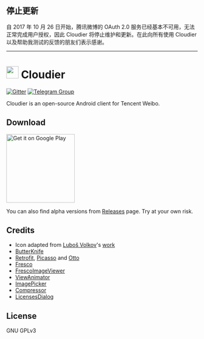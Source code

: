 ## 停止更新

自 2017 年 10 月 26 日开始，腾讯微博的 OAuth 2.0 服务已经基本不可用，无法正常完成用户授权，因此 Cloudier 将停止维护和更新。在此向所有使用 Cloudier 以及帮助我测试的反馈的朋友们表示感谢。

- - -

# <img src="http://i.imgur.com/O20n2Xs.png" width="32px" height="32px"/> Cloudier

[![Gitter](https://badges.gitter.im/betakuang/cloudier.svg)](https://gitter.im/betakuang/cloudier?utm_source=badge&utm_medium=badge&utm_campaign=pr-badge) [![Telegram Group](https://img.shields.io/badge/chat-in%20Telegram-03A9F4.svg)](https://telegram.me/cloudier)

Cloudier is an open-source Android client for Tencent Weibo. 

## Download

<a href='https://play.google.com/store/apps/details?id=net.kyouko.cloudier'><img alt='Get it on Google Play' src='https://play.google.com/intl/en_us/badges/images/generic/en_badge_web_generic.png' width="180"/></a>

You can also find alpha versions from [Releases](https://github.com/beta/cloudier/releases) page. Try at your own risk.

## Credits

 - Icon adapted from [Luboš Volkov](https://dribbble.com/OtherPlanet)'s [work](https://www.iconfinder.com/icons/107222/cloud_weather_icon)
 - [ButterKnife](https://jakewharton.github.io/butterknife/)
 - [Retrofit](https://square.github.io/retrofit/), [Picasso](https://square.github.io/picasso/) and [Otto](https://square.github.io/otto/)
 - [Fresco](http://frescolib.org/)
 - [FrescoImageViewer](https://github.com/stfalcon-studio/FrescoImageViewer)
 - [ViewAnimator](https://github.com/florent37/ViewAnimator)
 - [ImagePicker](https://github.com/nguyenhoanglam/ImagePicker)
 - [Compressor](https://github.com/zetbaitsu/Compressor)
 - [LicensesDialog](https://github.com/PSDev/LicensesDialog)

## License

GNU GPLv3

